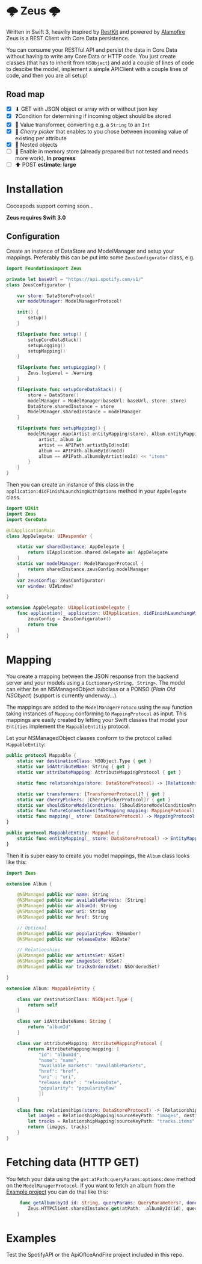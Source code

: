# 🌩 Zeus 🌩
Written in Swift 3, heaviliy inspired by [RestKit](https://github.com/RestKit/RestKit) and powered by [Alamofire](https://github.com/Alamofire/Alamofire) Zeus is a REST Client with Core Data persistence. 

You can consume your RESTful API and persist the data in Core Data without having to write any Core Data or HTTP code. You just create classes (that has to inherit from `NSObject`) and add a couple of lines of code to descibe the model, implement a simple APIClient with a couple lines of code, and then you are all setup!

## Road map
- [x] ⬇ GET with JSON object or array with or without json key
- [x] ❓Condition for determining if incoming object should be stored
- [x] 🔮 Value transformer, converting e.g. a `String` to an `Int` 
- [x] 🍒 _Cherry picker_ that enables to you chose between incoming value of existing per attribute
- [x] 🔀 Nested objects
- [ ] 💭 Enable in memory store (already prepared but not tested and needs more work), **In progress**
- [ ] ⬆ POST **estimate: large**

# Installation
Cocoapods support coming soon... 

**Zeus requires Swift 3.0**

## Configuration
Create an instance of DataStore and ModelManager and setup your mappings. Preferably this can be put into some `ZeusConfigurator` class, e.g.
```swift
import Foundationimport Zeus

private let baseUrl = "https://api.spotify.com/v1/"
class ZeusConfigurator {

    var store: DataStoreProtocol!
    var modelManager: ModelManagerProtocol!

    init() {
        setup()
    }

    fileprivate func setup() {
        setupCoreDataStack()
        setupLogging()
        setupMapping()
    }

    fileprivate func setupLogging() {
        Zeus.logLevel = .Warning
    }

    fileprivate func setupCoreDataStack() {
        store = DataStore()
        modelManager = ModelManager(baseUrl: baseUrl, store: store)
        DataStore.sharedInstance = store
        ModelManager.sharedInstance = modelManager
    }

    fileprivate func setupMapping() {
        modelManager.map(Artist.entityMapping(store), Album.entityMapping(store)) {
            artist, album in
            artist == APIPath.artistById(noId)
            album == APIPath.albumById(noId)
            album == APIPath.albumsByArtist(noId) << "items"
        }
    }
}
```

Then you can create an instance of this class in the `application:didFinishLaunchingWithOptions` method in your `AppDelegate` class.

```swift
import UIKit
import Zeus
import CoreData

@UIApplicationMain
class AppDelegate: UIResponder {

    static var sharedInstance: AppDelegate {
        return UIApplication.shared.delegate as! AppDelegate
    }
    static var modelManager: ModelManagerProtocol {
        return sharedInstance.zeusConfig.modelManager
    }
    var zeusConfig: ZeusConfigurator!
    var window: UIWindow?

}

extension AppDelegate: UIApplicationDelegate {
    func application(_ application: UIApplication, didFinishLaunchingWithOptions launchOptions: [NSObject: Any]?) -> Bool {
        zeusConfig = ZeusConfigurator()
        return true
    }
}

```

# Mapping

You create a mapping between the JSON response from the backend server and your models using a `Dictionary<String, String>`. The model can either be an NSManagedObject subclass or a PONSO (_Plain Old NSObject_) (support is currently underway...).

The mappings are added to the `ModelManagerProtoco` using the `map` function taking instances of `Mapping` conforming to `MappingProtocol` as input. This mappings are easily created by letting your Swift classes that model your `Entities` implement the `MappableEntitiy` protocol.

Let your NSManagedObject classes conform to the protocol called `MappableEntity`:

```swift
public protocol Mappable {
    static var destinationClass: NSObject.Type { get }
    static var idAttributeName: String { get }
    static var attributeMapping: AttributeMappingProtocol { get }

    static func relationships(store: DataStoreProtocol) -> [RelationshipMappingProtocol]?

    static var transformers: [TransformerProtocol]? { get }
    static var cherryPickers: [CherryPickerProtocol]? { get }
    static var shouldStoreModelCondtions: [ShouldStoreModelConditionProtocol]? { get }
    static func futureConnections(forMapping mapping: MappingProtocol) -> [FutureConnectionProtocol]?
    static func mapping(_ store: DataStoreProtocol) -> MappingProtocol
}

public protocol MappableEntity: Mappable {
    static func entityMapping(_ store: DataStoreProtocol) -> EntityMappingProtocol
}
```
Then it is super easy to create you model mappings, the `Album` class looks like this:
```swift
import Zeus

extension Album {

    @NSManaged public var name: String
    @NSManaged public var availableMarkets: [String]
    @NSManaged public var albumId: String
    @NSManaged public var uri: String
    @NSManaged public var href: String

    // Optional
    @NSManaged public var popularityRaw: NSNumber?
    @NSManaged public var releaseDate: NSDate?

    // Relationships
    @NSManaged public var artistsSet: NSSet?
    @NSManaged public var imagesSet: NSSet?
    @NSManaged public var tracksOrderedSet: NSOrderedSet?

}

extension Album: MappableEntity {

    class var destinationClass: NSObject.Type {
        return self
    }

    class var idAttributeName: String {
        return "albumId"
    }

    class var attributeMapping: AttributeMappingProtocol {
        return AttributeMapping(mapping: [
            "id": "albumId",
            "name": "name",
            "available_markets": "availableMarkets",
            "href": "href",
            "uri" : "uri",
            "release_date" : "releaseDate",
            "popularity": "popularityRaw"
            ])
    }

    class func relationships(store: DataStoreProtocol) -> [RelationshipMappingProtocol]? {
        let images = RelationshipMapping(sourceKeyPath: "images", destinationKeyPath: "imagesSet", mapping: Image.entityMapping(store))
        let tracks = RelationshipMapping(sourceKeyPath: "tracks.items", destinationKeyPath: "tracksOrderedSet", mapping: Track.entityMapping(store))
        return [images, tracks]
    }
}

```

# Fetching data (HTTP GET)
You fetch your data using the `get:atPath:queryParams:options:done` method on the `ModelManagerProtocol`. If you want to fetch an album from the [Example project](#Example) you can do that like this:
```swift
     func getAlbum(byId id: String, queryParams: QueryParameters?, done: Done?) {
        Zeus.HTTPClient.sharedInstance.get(atPath: .albumById(id), queryParams: queryParams, options: nil, done: done)
    }
```

# Examples
Test the SpotifyAPI or the ApiOfIceAndFire project included in this repo.

